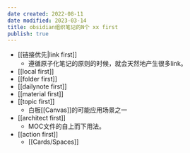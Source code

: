 ```yaml
---
date created: 2022-08-11
date modified: 2023-03-14
title: obsidian组织笔记的N个 xx first
publish: true
---
```


- [[链接优先|link first]]
	- 遵循原子化笔记的原则的时候，就会天然地产生很多link。
- [[local first]]
- [[folder first]]
- [[dailynote first]]
- [[material first]]
- [[topic first]]
	- 白板[[Canvas]]的可能应用场景之一
- [[architect first]]
	- MOC文件的自上而下用法。
- [[action first]]
	- [[Cards/Spaces]]